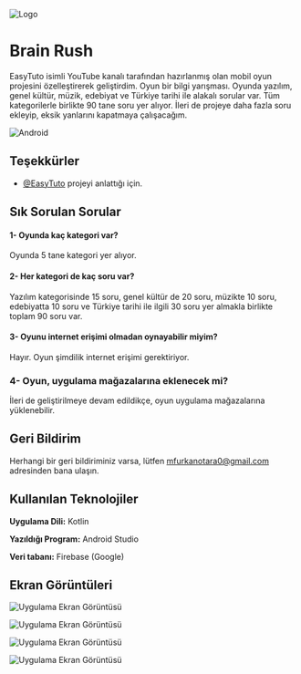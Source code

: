 ![Logo](https://files.mastodon.social/media_attachments/files/114/465/057/985/941/717/original/1fe3e63f60ef7770.png)

# Brain Rush

EasyTuto isimli YouTube kanalı tarafından hazırlanmış olan mobil oyun projesini özelleştirerek geliştirdim. Oyun bir bilgi yarışması. Oyunda yazılım, genel kültür, müzik, edebiyat ve Türkiye tarihi ile alakalı sorular var. Tüm kategorilerle birlikte 90 tane soru yer alıyor. İleri de projeye daha fazla soru ekleyip, eksik yanlarını kapatmaya çalışacağım.


![Android](https://img.shields.io/badge/android-studio)
## Teşekkürler

- [@EasyTuto](https://www.youtube.com/c/easytuto1) projeyi anlattığı için.

  
## Sık Sorulan Sorular

#### 1- Oyunda kaç kategori var?

Oyunda 5 tane kategori yer alıyor.

#### 2- Her kategori de kaç soru var?

Yazılım kategorisinde 15 soru, genel kültür de 20 soru, müzikte 10 soru, edebiyatta 10 soru ve Türkiye tarihi ile ilgili 30 soru yer almakla birlikte toplam 90 soru var.

#### 3- Oyunu internet erişimi olmadan oynayabilir miyim?

Hayır. Oyun şimdilik internet erişimi gerektiriyor.

### 4- Oyun, uygulama mağazalarına eklenecek mi?

İleri de geliştirilmeye devam edildikçe, oyun uygulama mağazalarına yüklenebilir.

  
## Geri Bildirim

Herhangi bir geri bildiriminiz varsa, lütfen mfurkanotara0@gmail.com adresinden bana ulaşın.

  
## Kullanılan Teknolojiler

**Uygulama Dili:** Kotlin

**Yazıldığı Program:** Android Studio

**Veri tabanı:** Firebase (Google)

  
## Ekran Görüntüleri

![Uygulama Ekran Görüntüsü](https://files.mastodon.social/media_attachments/files/114/465/060/306/994/190/original/aa314c20d133522a.png)

![Uygulama Ekran Görüntüsü](https://files.mastodon.social/media_attachments/files/114/465/060/294/170/462/original/1ab84725db41b8fd.png)

![Uygulama Ekran Görüntüsü](https://files.mastodon.social/media_attachments/files/114/465/060/291/925/013/original/3e0db763f475edcd.png)

![Uygulama Ekran Görüntüsü](https://files.mastodon.social/media_attachments/files/114/465/060/297/825/953/original/83a7d66069f495a5.png)


